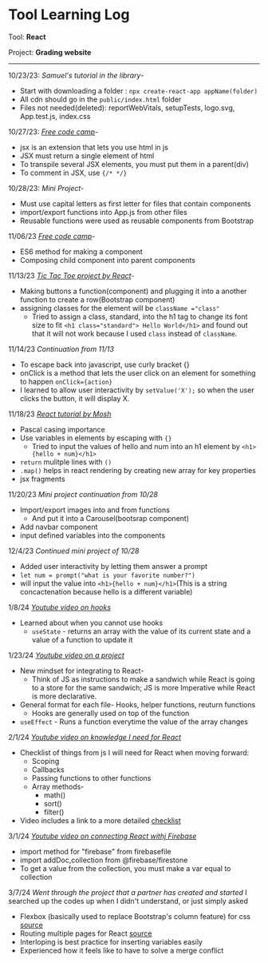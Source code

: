 # Tool Learning Log

Tool: **React**

Project: **Grading website**

---

10/23/23:
*Samuel's tutorial in the library*-
* Start with downloading a folder : `npx create-react-app appName(folder)`
* All cdn should go in the `public/index.html` folder
* Files not needed(deleted):  reportWebVitals, setupTests, logo.svg, App.test.js, index.css

10/27/23:
*[Free code camp](https://www.freecodecamp.org/)*-
* jsx is an extension that lets you use html in js
* JSX must return a single element of html
* To transpile several JSX elements, you must put them in a parent(div)
* To comment in JSX, use `{/* */}`

10/28/23:
*Mini Project*-
* Must use capital letters as first letter for files that contain components
* import/export functions into App.js from other files
* Reusable functions were used as reusable components from Bootstrap

11/06/23
*[Free code camp](https://www.freecodecamp.org/)*-
* ES6 method for making a component
* Composing child component into parent components

11/13/23
*[Tic Tac Toe project by React](https://react.dev/learn/tutorial-tic-tac-toe)*-
* Making buttons a function(component) and plugging it into a another function to create a row(Bootstrap component)
* assigning classes for the element will be `className ="class"`
    * Tried to assign a class, standard, into the h1 tag to change its font size to fit `<h1 class="standard"> Hello World</h1>` and found out that it will not work because I used `class` instead of `className`.

11/14/23
*Continuation from 11/13*
* To escape back into javascript, use curly bracket {}
* onClick is a method that lets the user click on an element for something to happen `onClick={action}`
* I learned to allow user interactivity by `setValue('X');` so when the user clicks the button, it will display X.

11/18/23
*[React tutorial by Mosh](https://www.youtube.com/watch?v=SqcY0GlETPk)*
* Pascal casing importance
* Use variables in elements by escaping with `{}`
    * Tried to input the values of hello and num into an h1 element by `<h1>{hello + num}</h1>`
* `return` mulitple lines with `()`
* `.map()` helps in react rendering by creating new array for key properties
* jsx fragments

11/20/23
*Mini project continuation from 10/28*
* Import/export images into and from functions
    * And put it into a Carousel(bootsrap component)
* Add navbar component
* input defined variables into the components

12/4/23
*Continued mini project of 10/28*
* Added user interactivity by letting them answer a prompt
 * `let num = prompt("what is your favorite number?")`
 * will input the value into  `<h1>{hello + num}</h1>`(This is a string concactenation because hello is a different variable)

1/8/24
*[Youtube video on hooks](https://www.youtube.com/watch?v=O6P86uwfdR0&t=559s)*
* Learned about when you cannot use hooks
    * `useState` - returns an array with the value of its current state and a value of a function to update it

1/23/24
*[Youtube video on a project](https://www.youtube.com/watch?v=Rh3tobg7hEo)*
* New mindset for integrating to React-
    * Think of JS as instructions to make a sandwich while React is going to a store for the same sandwich; JS is more Imperative while React is more declarative.
* General format for each file- Hooks, helper functions, reuturn functions
    * Hooks are generally used on top of the function
* `useEffect` - Runs a function everytime the value of the array changes

2/1/24
*[Youtube video on knowledge I need for React](https://www.youtube.com/watch?v=JR9wsVYp8RQ&t=169s)*
* Checklist of things from js I will need for React when moving forward:
    * Scoping
    * Callbacks
    * Passing functions to other functions
    * Array methods-
        * math()
        * sort()
        * filter()
* Video includes a link to a more detailed [checklist](https://javascriptsimplified.com/beginner-table-of-contents/)

3/1/24
*[Youtube video on connecting React withj Firebase](https://www.youtube.com/watch?v=ad6IavyAHsQ)*
* import method for "firebase" from firebasefile
* import addDoc,collection from @firebase/firestone
* To get a value from the collection, you must make a var equal to collection

3/7/24
*Went through the project that a partner has created and started*
I searched up the codes up when I didn't understand, or just simply asked
* Flexbox (basically used to replace Bootstrap's column feature) for css [source](https://css-tricks.com/snippets/css/a-guide-to-flexbox/)
* Routing multiple pages for React [source](https://www.w3schools.com/react/react_router.asp)
* Interloping is best practice for inserting variables easily
* Experienced how it feels like to have to solve a merge conflict

<!--
* Links you used today (websites, videos, etc)
* Things you tried, progress you made, etc
* Challenges, a-ha moments, etc
* Questions you still have
* What you're going to try next
-->
